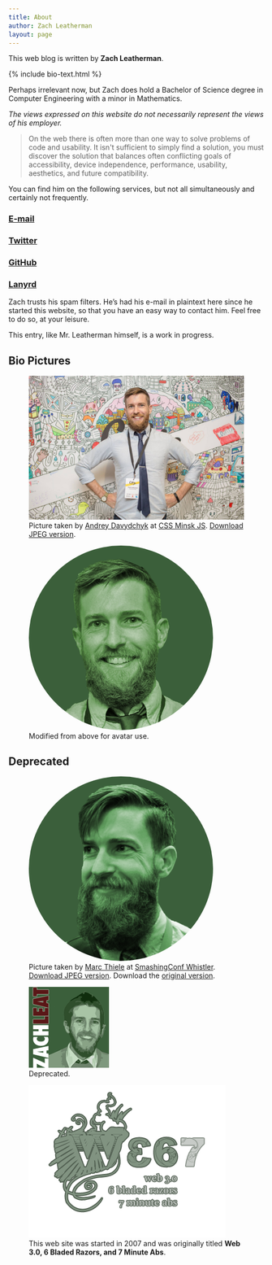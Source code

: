 ```yaml
---
title: About
author: Zach Leatherman
layout: page
---
```


This web blog is written by **Zach Leatherman**. 

{% include bio-text.html %}

Perhaps irrelevant now, but Zach does hold a Bachelor of Science degree in Computer Engineering with a minor in Mathematics.

*The views expressed on this website do not necessarily represent the views of his employer.*

 > On the web there is often more than one way to solve problems of code and usability. It isn't sufficient to simply find a solution, you must discover the solution that balances often conflicting goals of accessibility, device independence, performance, usability, aesthetics, and future compatibility.

You can find him on the following services, but not all simultaneously and certainly not frequently.
    
### [E-mail](mailto:zachleatherman@gmail.com)

### [Twitter](http://twitter.com/zachleat)

### [GitHub](http://github.com/zachleat)

### [Lanyrd](http://lanyrd.com/profile/zachleat/)
  
Zach trusts his spam filters. He’s had his e-mail in plaintext here since he started this website, so that you have an easy way to contact him. Feel free to do so, at your leisure.

This entry, like Mr. Leatherman himself, is a work in progress.

## Bio Pictures

<figure>
	<picture>
		<source type="image/webp" srcset="/img/bio-2017.webp">
		<img src="/img/bio-2017.jpg" alt="Just a picture of my face.">
	</picture>
	<figcaption>Picture taken by <a href="https://www.facebook.com/andrey.davydchyk">Andrey Davydchyk</a> at <a href="https://www.facebook.com/cssminskjs/">CSS Minsk JS</a>. <a href="/img/bio-2017.jpg">Download JPEG version</a>.</figcaption>
</figure>

<figure>
	<img src="/img/avatar-2017-big.png" alt="" style="max-width: 363px; border-radius: 50%;">
	<figcaption>Modified from above for avatar use.</figcaption>
</figure>

<!-- <figure>
	<picture>
		<source type="image/webp" srcset="/img/reading.webp">
		<img src="/img/reading.jpg" alt="Reading in the book store, Coding with JavaScript for Dummies.">
	</picture>
	<figcaption><a href="/img/reading.jpg">Download JPEG version</a>.</figcaption>
</figure> -->

## Deprecated

<figure>
	<img src="/img/avatar-big.png" alt="" style="max-width: 363px; border-radius: 50%;">
	<figcaption>Picture taken by <a href="https://twitter.com/marcthiele">Marc Thiele</a> at <a href="https://smashingconf.com/whistler-2014/">SmashingConf Whistler</a>. <a href="/img/bio.jpg">Download JPEG version</a>. Download the <a href="/img/bio.jpg">original version</a>.</figcaption>
</figure>

<figure>
	<img src="/img/avatar-old.png" alt="" style="max-width: 158px">
	<figcaption>Deprecated.</figcaption>
</figure>

<figure>
	<img src="/web/img/web367.png" alt="Web 367 Logo">
	<figcaption>This web site was started in 2007 and was originally titled <strong>Web 3.0, 6 Bladed Razors, and 7 Minute Abs</strong>.</figcaption>
</figure>
